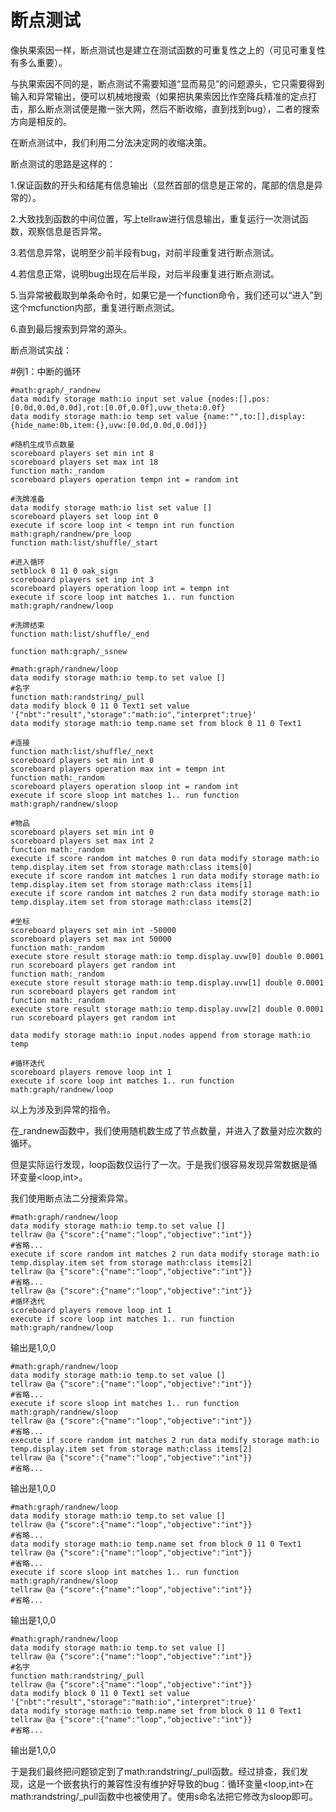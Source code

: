 # 断点测试

像执果索因一样，断点测试也是建立在测试函数的可重复性之上的（可见可重复性有多么重要）。

与执果索因不同的是，断点测试不需要知道“显而易见”的问题源头，它只需要得到输入和异常输出，便可以机械地搜索（如果把执果索因比作空降兵精准的定点打击，那么断点测试便是撒一张大网，然后不断收缩，直到找到bug），二者的搜索方向是相反的。

在断点测试中，我们利用二分法决定网的收缩决策。

断点测试的思路是这样的：

1.保证函数的开头和结尾有信息输出（显然首部的信息是正常的，尾部的信息是异常的）。

2.大致找到函数的中间位置，写上tellraw进行信息输出，重复运行一次测试函数，观察信息是否异常。

3.若信息异常，说明至少前半段有bug，对前半段重复进行断点测试。

4.若信息正常，说明bug出现在后半段，对后半段重复进行断点测试。

5.当异常被截取到单条命令时，如果它是一个function命令，我们还可以“进入”到这个mcfunction内部，重复进行断点测试。

6.直到最后搜索到异常的源头。

断点测试实战：

\#例1：中断的循环

```mcfunction
#math:graph/_randnew
data modify storage math:io input set value {nodes:[],pos:[0.0d,0.0d,0.0d],rot:[0.0f,0.0f],uvw_theta:0.0f}
data modify storage math:io temp set value {name:"",to:[],display:{hide_name:0b,item:{},uvw:[0.0d,0.0d,0.0d]}}

#随机生成节点数量
scoreboard players set min int 8
scoreboard players set max int 18
function math:_random
scoreboard players operation tempn int = random int

#洗牌准备
data modify storage math:io list set value []
scoreboard players set loop int 0
execute if score loop int < tempn int run function math:graph/randnew/pre_loop
function math:list/shuffle/_start

#进入循环
setblock 0 11 0 oak_sign
scoreboard players set inp int 3
scoreboard players operation loop int = tempn int
execute if score loop int matches 1.. run function math:graph/randnew/loop

#洗牌结束
function math:list/shuffle/_end

function math:graph/_ssnew
```

```mcfunction
#math:graph/randnew/loop
data modify storage math:io temp.to set value []
#名字
function math:randstring/_pull
data modify block 0 11 0 Text1 set value '{"nbt":"result","storage":"math:io","interpret":true}'
data modify storage math:io temp.name set from block 0 11 0 Text1

#连接
function math:list/shuffle/_next
scoreboard players set min int 0
scoreboard players operation max int = tempn int
function math:_random
scoreboard players operation sloop int = random int
execute if score sloop int matches 1.. run function math:graph/randnew/sloop

#物品
scoreboard players set min int 0
scoreboard players set max int 2
function math:_random
execute if score random int matches 0 run data modify storage math:io temp.display.item set from storage math:class items[0]
execute if score random int matches 1 run data modify storage math:io temp.display.item set from storage math:class items[1]
execute if score random int matches 2 run data modify storage math:io temp.display.item set from storage math:class items[2]

#坐标
scoreboard players set min int -50000
scoreboard players set max int 50000
function math:_random
execute store result storage math:io temp.display.uvw[0] double 0.0001 run scoreboard players get random int
function math:_random
execute store result storage math:io temp.display.uvw[1] double 0.0001 run scoreboard players get random int
function math:_random
execute store result storage math:io temp.display.uvw[2] double 0.0001 run scoreboard players get random int

data modify storage math:io input.nodes append from storage math:io temp

#循环迭代
scoreboard players remove loop int 1
execute if score loop int matches 1.. run function math:graph/randnew/loop
```

以上为涉及到异常的指令。

在_randnew函数中，我们使用随机数生成了节点数量，并进入了数量对应次数的循环。

但是实际运行发现，loop函数仅运行了一次。于是我们很容易发现异常数据是循环变量<loop,int>。

我们使用断点法二分搜索异常。

```mcfunction
#math:graph/randnew/loop
data modify storage math:io temp.to set value []
tellraw @a {"score":{"name":"loop","objective":"int"}}
#省略...
execute if score random int matches 2 run data modify storage math:io temp.display.item set from storage math:class items[2]
tellraw @a {"score":{"name":"loop","objective":"int"}}
#省略...
tellraw @a {"score":{"name":"loop","objective":"int"}}
#循环迭代
scoreboard players remove loop int 1
execute if score loop int matches 1.. run function math:graph/randnew/loop
```

输出是1,0,0

```mcfunction
#math:graph/randnew/loop
data modify storage math:io temp.to set value []
tellraw @a {"score":{"name":"loop","objective":"int"}}
#省略...
execute if score sloop int matches 1.. run function math:graph/randnew/sloop
tellraw @a {"score":{"name":"loop","objective":"int"}}
#省略...
execute if score random int matches 2 run data modify storage math:io temp.display.item set from storage math:class items[2]
tellraw @a {"score":{"name":"loop","objective":"int"}}
#省略...
```

输出是1,0,0

```mcfunction
#math:graph/randnew/loop
data modify storage math:io temp.to set value []
tellraw @a {"score":{"name":"loop","objective":"int"}}
#省略...
data modify storage math:io temp.name set from block 0 11 0 Text1
tellraw @a {"score":{"name":"loop","objective":"int"}}
#省略...
execute if score sloop int matches 1.. run function math:graph/randnew/sloop
tellraw @a {"score":{"name":"loop","objective":"int"}}
#省略...
```

输出是1,0,0

```mcfunction
#math:graph/randnew/loop
data modify storage math:io temp.to set value []
tellraw @a {"score":{"name":"loop","objective":"int"}}
#名字
function math:randstring/_pull
tellraw @a {"score":{"name":"loop","objective":"int"}}
data modify block 0 11 0 Text1 set value '{"nbt":"result","storage":"math:io","interpret":true}'
data modify storage math:io temp.name set from block 0 11 0 Text1
tellraw @a {"score":{"name":"loop","objective":"int"}}
#省略...
```

输出是1,0,0

于是我们最终把问题锁定到了math:randstring/_pull函数。经过排查，我们发现，这是一个嵌套执行的兼容性没有维护好导致的bug：循环变量<loop,int>在math:randstring/_pull函数中也被使用了。使用s命名法把它修改为sloop即可。